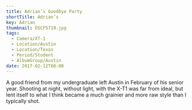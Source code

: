 ```yaml
---
title: Adrian’s Goodbye Party
shortTitle: Adrian’s
key: Adrian
thumbnail: DSCF5719.jpg
tags:
  - Camera/XT-1
  - Location/Austin
  - Location/Texas
  - Period/Student
  - AlbumGroup/Austin
date: 2017-02-12T00:00
---
```

A good friend from my undergraduate left Austin in February of his senior year. Shooting at night, without light, with the X-T1 was far from ideal, but lent itself to what I think became a much grainier and more raw style than I typically shot.

